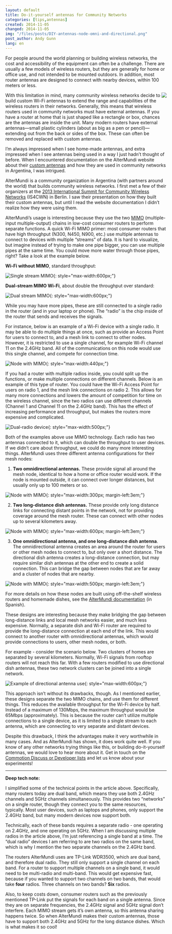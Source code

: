 ```yaml
---
layout: default
title: Do-it-yourself antennas for Community Networks
categories: [tips,antennas]
created: 2014-11-05
changed: 2014-11-05
img: "/files/posts/DIY-antennas-node-omni-and-directional.png"
post_author: Andy Gunn
lang: en
---
```


For people around the world planning or building wireless networks, the cost and accessibility of the equipment can often be a challenge. There are usually a few models of wireless routers, but they are generally for home or office use, and not intended to be mounted outdoors. In addition, most router antennas are designed to connect with nearby devices, within 100 meters or less.
<!--more-->

<img src="{{site.baseurl}}/files/posts/DIY-antennas-hardware.png" style="max-width:300px; float:right;">

With this limitation in mind, many community wireless networks decide to build custom Wi-Fi  antennas to extend the range and capabilities of the wireless routers in their networks. Generally, this means that wireless routers used in community networks must have external antennas. If you have a router at home that is just shaped like a rectangle or box, chances are the antennas are inside the unit. Many modern routers have external antennas—small plastic cylinders (about as big as a pen or pencil)—extending out from the back or sides of the box. These can often be removed and replaced with custom antennas.

I’m always impressed when I see home-made antennas, and extra impressed when I see antennas being used in a way I just hadn’t thought of before. When I encountered documentation on the AlterMundi website about their [custom antennas](http://docs.altermundi.net/RedesMiniMaxi/MontajeDeUnNodo) and how they are used in community networks in Argentina, I was intrigued.

AlterMundi is a community organization in Argentina (with partners around the world) that builds community wireless networks. I first met a few of their organizers at the [2013 International Summit for Community Wireless Networks](http://2013.wirelesssummit.org/) (IS4CWN) in Berlin. I saw their presentation on how they built their custom antennas, but until I read the website documentation I didn’t realize how they were using them.

AlterMundi’s usage is interesting because they use the two [MIMO](https://en.wikipedia.org/wiki/MIMO) (multiple-input multiple-output) chains in low-cost consumer routers to perform separate functions. A quick Wi-Fi MIMO primer: most consumer routers that have high throughput (N300, N450, N900, etc.) use multiple antennas to connect to devices with multiple “streams” of data. It is hard to visualize, but imagine instead of trying to make one pipe bigger, you can use multiple pipes at the same time. You could move more water through those pipes, right? Take a look at the example below.

**Wi-Fi without MIMO**, standard throughput:

![Single stream MIMO]({{site.baseurl}}/files/posts/DIY-antennas-MIMO-single-stream.png){: style="max-width:600px;"}

**Dual-stream MIMO Wi-Fi**, about double the throughput over standard:

![Dual stream MIMO]({{site.baseurl}}/files/posts/DIY-antennas-MIMO-dual-stream.png){: style="max-width:600px;"}

While you may have more pipes, these are still connected to a single radio in the router (and in your laptop or phone). The “radio” is the chip inside of the router that sends and receives the signals.

For instance, below is an example of a Wi-Fi device with a single radio. It may be able to do multiple things at once, such as provide an Access Point for users to connect to, and a mesh link to connect to other nodes. However, it is restricted to use a single channel, for example Wi-Fi channel 11 on the 2.4GHz band. All of the communications on this node would use this single channel, and compete for connection time.

![Node with MIMO]({{site.baseurl}}/files/posts/DIY-antennas-single-radio-MIMO.png){: style="max-width:440px;"}

If you had a router with multiple radios inside, you could split up the functions, or make multiple connections on different channels. Below is an example of this type of router. You could have the Wi-Fi Access Point for users on radio 1, and the mesh link connections on radio 2. This allows for many more connections and lowers the amount of competition for time on the wireless channel, since the two radios can use different channels (Channel 1 and Channel 11 on the 2.4GHz band). This has the effect of increasing performance and throughput, but makes the routers more expensive and complicated.

![Dual-radio device]({{site.baseurl}}/files/posts/DIY-antennas-dual-radio-MIMO.png){: style="max-width:500px;"}

Both of the examples above use MIMO technology. Each radio has two antennas connected to it, which can double the throughput to user devices. If we didn’t care about throughput, we could do many more interesting things. AlterMundi uses three different antenna configurations for their mesh nodes:

1. **Two omnidirectional antennas.** These provide signal all around the mesh node, identical to how a home or office router would work. If the node is mounted outside, it can connect over longer distances, but usually only up to 100 meters or so.

![Node with MIMO]({{site.baseurl}}/files/posts/DIY-antennas-node-with-MIMO.png){: style="max-width:300px; margin-left:3em;"}

2. **Two long-distance dish antennas.** These provide only long distance links for connecting distant points in the network, not for providing coverage around the mesh router. These can connect with other nodes up to several kilometers away.

![Node with MIMO]({site.baseurl}}/files/posts/DIY-antennas-node-dual-directional.png){: style="max-width:600px; margin-left:3em;"}

3. **One omnidirectional antenna, and one long-distance dish antenna**. The omnidirectional antenna creates an area around the router for users or other mesh nodes to connect to, but only over a short distance. The directional dish antenna creates a long-distance connection, but may require similar dish antennas at the other end to create a solid connection. This can bridge the gap between nodes that are far away and a cluster of nodes that are nearby.

![Node with MIMO]({{site.baseurl}}/files/posts/DIY-antennas-node-omni-and-directional.png){: style="max-width:500px; margin-left:3em;"}

For more details on how these nodes are built using off-the-shelf wireless routers and homemade dishes, see the [AlterMundi documentation](http://docs.altermundi.net/RedesMiniMaxi/MontajeDeUnNodo) (in Spanish).

These designs are interesting because they make bridging the gap between long-distance links and local mesh networks easier, and much less expensive. Normally, a separate dish and Wi-Fi router are required to provide the long-distance connection at each end of the link. This would connect to another router with omnidirectional antennas, which would provide connections to users, other mesh nodes, or both.

For example - consider the scenario below. Two clusters of homes are separated by several kilometers. Normally, Wi-Fi signals from rooftop routers will not reach this far. With a few routers modified to use directional dish antennas, these two network clusters can be joined into a single network.

![Example of directional antenna use]({{site.baseurl}}/files/posts/DIY-antennas-directional-use.png){: style="max-width:600px;"}

This approach isn’t without its drawbacks, though. As I mentioned earlier, these designs separate the two MIMO chains, and use them for different things. This reduces the available throughput for the Wi-Fi device by half. Instead of a maximum of 130Mbps, the maximum throughput would be 65Mbps (approximately). This is because the router can’t utilize multiple connections to a single device, as it is limited to a single stream to each antenna, which are connecting to very separate and distant devices.

Despite this drawback, I think the advantages make it very worthwhile in many cases. And as AlterMundi has shown, it does work quite well. If you know of any other networks trying things like this, or building do-it-yourself antennas, we would love to hear more about it. Get in touch on the [Commotion Discuss or Developer lists](https://commotionwireless.net/docs/get-involved/) and let us know about your experiments!

---

**Deep tech note:**

I simplified some of the technical points in the article above. Specifically, many routers today are dual band, which means they use both 2.4GHz channels and 5GHz channels simultaneously. This provides two “networks” on a single router, though they connect you to the same resources, typically. Most user devices, such as laptops and phones, only support the 2.4GHz band, but many modern devices now support both.

Technically, each of these bands requires a separate radio - one operating on 2.4GHz, and one operating on 5GHz. When I am discussing multiple radios in the article above, I’m just referencing a single band at a time. The “dual radio” devices I am referring to are two radios on the same band, which is why I mention the two separate channels on the 2.4GHz band.

The routers AlterMundi uses are TP-Link WDR3500, which are dual band, and therefore dual radio. They still only support a single channel on each band. For a router to support multiple channels on a single band, it would need to be multi-radio and multi-band. This would get expensive fast, because if you wanted to support two channels on two bands, that would take **four** radios. Three channels on two bands? **Six** radios.

Also, to keep costs down, consumer routers such as the previously mentioned TP-Link put the signals for each band on a single antenna. Since they are on separate frequencies, the 2.4GHz signal and 5GHz signal don’t interfere. Each MIMO stream gets it’s own antenna, so this antenna sharing happens twice. So when AlterMundi makes their custom antennas, those have to support both 2.4GHz and 5GHz for the long distance dishes. Which is what makes it so cool!

